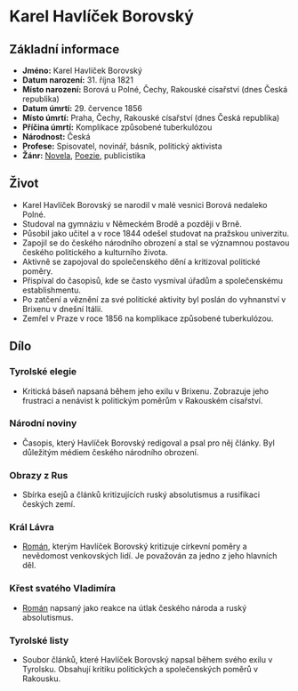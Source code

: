 # Karel Havlíček Borovský

## Základní informace

- **Jméno:** Karel Havlíček Borovský
- **Datum narození:** 31. října 1821
- **Místo narození:** Borová u Polné, Čechy, Rakouské císařství (dnes Česká republika)
- **Datum úmrtí:** 29. července 1856
- **Místo úmrtí:** Praha, Čechy, Rakouské císařství (dnes Česká republika)
- **Příčina úmrtí:** Komplikace způsobené tuberkulózou
- **Národnost:** Česká
- **Profese:** Spisovatel, novinář, básník, politický aktivista
- **Žánr:** [Novela](Novela.md), [Poezie](Poezie.md), publicistika

## Život

- Karel Havlíček Borovský se narodil v malé vesnici Borová nedaleko Polné.
- Studoval na gymnáziu v Německém Brodě a později v Brně.
- Působil jako učitel a v roce 1844 odešel studovat na pražskou univerzitu.
- Zapojil se do českého národního obrození a stal se významnou postavou českého politického a kulturního života.
- Aktivně se zapojoval do společenského dění a kritizoval politické poměry.
- Přispíval do časopisů, kde se často vysmíval úřadům a společenskému establishmentu.
- Po zatčení a věznění za své politické aktivity byl poslán do vyhnanství v Brixenu v dnešní Itálii.
- Zemřel v Praze v roce 1856 na komplikace způsobené tuberkulózou.

## Dílo

### Tyrolské elegie

- Kritická báseň napsaná během jeho exilu v Brixenu. Zobrazuje jeho frustraci a nenávist k politickým poměrům v Rakouském císařství.

### Národní noviny

- Časopis, který Havlíček Borovský redigoval a psal pro něj články. Byl důležitým médiem českého národního obrození.

### Obrazy z Rus

- Sbírka esejů a článků kritizujících ruský absolutismus a rusifikaci českých zemí.

### Král Lávra

- [Román](Román.md), kterým Havlíček Borovský kritizuje církevní poměry a nevědomost venkovských lidí. Je považován za jedno z jeho hlavních děl.

### Křest svatého Vladimíra

- [Román](Román.md) napsaný jako reakce na útlak českého národa a ruský absolutismus.

### Tyrolské listy

- Soubor článků, které Havlíček Borovský napsal během svého exilu v Tyrolsku. Obsahují kritiku politických a společenských poměrů v Rakousku.